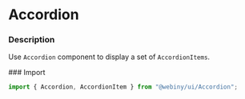 # Accordion

### Description

Use `Accordion` component to display a set of `AccordionItems`.

### Import

```js
import { Accordion, AccordionItem } from "@webiny/ui/Accordion";
```
